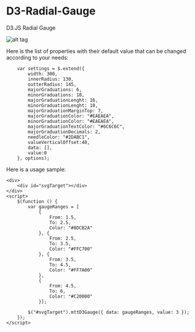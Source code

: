 D3-Radial-Gauge
===============

D3.JS Radial Gauge

![alt tag](https://raw.github.com/stherrienaspnet/D3-Radial-Gauge/master/D3RadialGauge.png)

Here is the list of properties with their default value that can be changed according to your needs:

        var settings = $.extend({
            width: 300,
            innerRadius: 130,
            outterRadius: 145,
            majorGraduations: 6,
            minorGraduations: 10,
            majorGraduationLenght: 16,
            minorGraduationLenght: 10,
            majorGraduationMarginTop: 7,
            majorGraduationColor: "#EAEAEA",
            minorGraduationColor: "#EAEAEA",
            majorGraduationTextColor: "#6C6C6C",
            majorGraduationDecimals: 2,
            needleColor: "#2DABC1",
            valueVerticalOffset:40,
            data: [],
            value:0
        }, options);
 
Here is a usage sample:

    <div>
        <div id="svgTarget"></div>
    </div>
    <script>
        $(function () {
            var gaugeRanges = [
                {
                    From: 1.5,
                    To: 2.5,
                    Color: "#8DCB2A"
                }, {
                    From: 2.5,
                    To: 3.5,
                    Color: "#FFC700"
                }, {
                    From: 3.5,
                    To: 4.5,
                    Color: "#FF7A00"
                },
                {
                    From: 4.5,
                    To: 6,
                    Color: "#C20000"
                }];

            $("#svgTarget").mttD3Gauge({ data: gaugeRanges, value: 3 });
        });
    </script>
